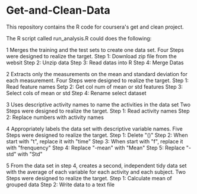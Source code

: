 # Get-and-Clean-Data
This repository contains the R code for coursera's get and clean project.

The R script called run_analysis.R could does the following:

1 Merges the training and the test sets to create one data set.
Four Steps were designed to realize the target.
Step 1: Download zip file from the websit
Step 2: Unzip data
Step 3: Read datas into R
Step 4: Merge Datas

2 Extracts only the measurements on the mean and standard deviation for each measurement.
Four Steps were designed to realize the target.
Step 1: Read feature names
Setp 2: Get col num of mean or std features
Step 3: Select cols of mean or std
Step 4: Rename select dataset

3 Uses descriptive activity names to name the activities in the data set
Two Steps were designed to realize the target.
Step 1: Read activity names
Step 2: Replace numbers with activity names

4 Appropriately labels the data set with descriptive variable names.
Five Steps were designed to realize the target.
Step 1: Delete "()"
Step 2: When start with "t", replace it with "time"
Step 3: When start with "f", replace it with "frenquency"
Step 4: Replace "-mean" with "Mean"
Step 5: Replace "-std" with "Std"

5 From the data set in step 4, creates a second, independent tidy data set with the average of each variable for each activity and each subject.
Two Steps were designed to realize the target.
Step 1: Calculate mean of grouped data
Step 2: Write data to a text file
